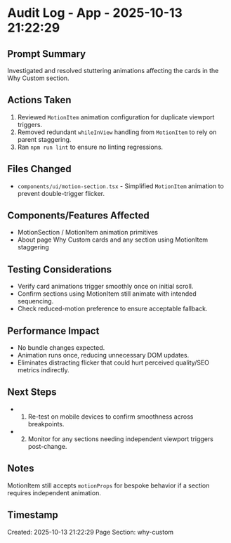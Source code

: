 # Audit Log - App - 2025-10-13 21:22:29

## Prompt Summary

Investigated and resolved stuttering animations affecting the cards in the Why Custom section.

## Actions Taken

1. Reviewed `MotionItem` animation configuration for duplicate viewport triggers.
2. Removed redundant `whileInView` handling from `MotionItem` to rely on parent staggering.
3. Ran `npm run lint` to ensure no linting regressions.

## Files Changed

- `components/ui/motion-section.tsx` - Simplified `MotionItem` animation to prevent double-trigger flicker.

## Components/Features Affected

- MotionSection / MotionItem animation primitives
- About page Why Custom cards and any section using MotionItem staggering

## Testing Considerations

- Verify card animations trigger smoothly once on initial scroll.
- Confirm sections using MotionItem still animate with intended sequencing.
- Check reduced-motion preference to ensure acceptable fallback.

## Performance Impact

- No bundle changes expected.
- Animation runs once, reducing unnecessary DOM updates.
- Eliminates distracting flicker that could hurt perceived quality/SEO metrics indirectly.

## Next Steps

- 1. Re-test on mobile devices to confirm smoothness across breakpoints.
- 2. Monitor for any sections needing independent viewport triggers post-change.

## Notes

MotionItem still accepts `motionProps` for bespoke behavior if a section requires independent animation.

## Timestamp

Created: 2025-10-13 21:22:29
Page Section: why-custom
